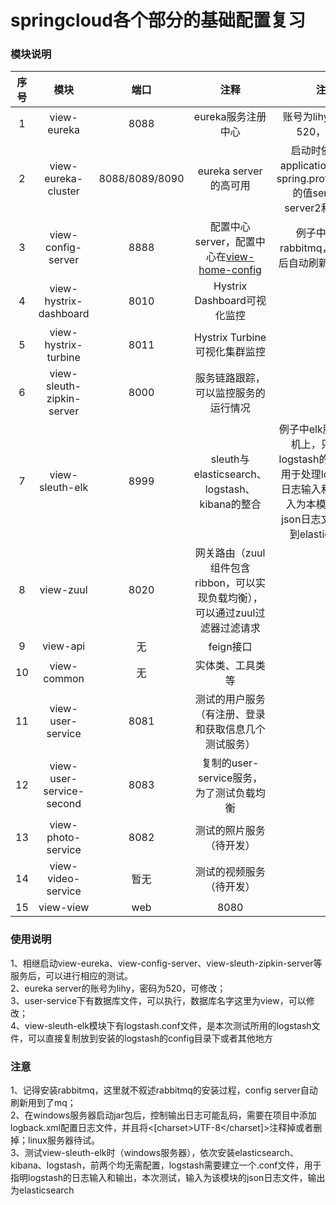# springcloud各个部分的基础配置复习

### 模块说明
|序号|模块|端口|注释|注意
|:---:|:---:|:---:|:---:|:---:|
|1|view-eureka|8088|eureka服务注册中心|账号为lihy，密码为520，可修改|
|2|view-eureka-cluster|8088/8089/8090|eureka server的高可用|启动时依次修改application.yml中的spring.profiles.active的值server1为server2和server3|
|3|view-config-server|8888|配置中心server，配置中心在[view-home-config](https://github.com/huanyingtoyou/view-home-config)|例子中需安装rabbitmq，配置修改后自动刷新用到了mq|
|4|view-hystrix-dashboard|8010|Hystrix Dashboard可视化监控||
|5|view-hystrix-turbine|8011|Hystrix Turbine可视化集群监控||
|6|view-sleuth-zipkin-server|8000|服务链路跟踪，可以监控服务的运行情况||
|7|view-sleuth-elk|8999|sleuth与elasticsearch、logstash、kibana的整合|例子中elk服务都在本机上，只需新建logstash的.conf文件用于处理logstash的日志输入和输出，输入为本模块生成的json日志文件，输出到elasticsearch|
|8|view-zuul|8020|网关路由（zuul组件包含ribbon，可以实现负载均衡），可以通过zuul过滤器过滤请求||
|9|view-api|无|feign接口||
|10|view-common|无|实体类、工具类等||
|11|view-user-service|8081|测试的用户服务（有注册、登录和获取信息几个测试服务）||
|12|view-user-service-second|8083|复制的user-service服务，为了测试负载均衡||
|13|view-photo-service|8082|测试的照片服务（待开发）||
|14|view-video-service|暂无|测试的视频服务（待开发）||
|15|view-view|web|8080||

### 使用说明
1、相继启动view-eureka、view-config-server、view-sleuth-zipkin-server等服务后，可以进行相应的测试。<br>
2、eureka server的账号为lihy，密码为520，可修改；<br>
3、user-service下有数据库文件，可以执行，数据库名字这里为view，可以修改；<br>
4、view-sleuth-elk模块下有logstash.conf文件，是本次测试所用的logstash文件，可以直接复制放到安装的logstash的config目录下或者其他地方

### 注意
1、记得安装rabbitmq，这里就不叙述rabbitmq的安装过程，config server自动刷新用到了mq；<br>
2、在windows服务器启动jar包后，控制输出日志可能乱码，需要在项目中添加logback.xml配置日志文件，并且将<[charset>UTF-8</charset]>注释掉或者删掉；linux服务器待试。<br>
3、测试view-sleuth-elk时（windows服务器），依次安装elasticsearch、kibana、logstash，前两个均无需配置，logstash需要建立一个.conf文件，用于指明logstash的日志输入和输出，本次测试，输入为该模块的json日志文件，输出为elasticsearch

